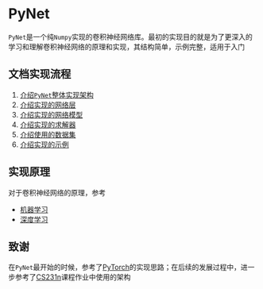 
# PyNet

`PyNet`是一个纯`Numpy`实现的卷积神经网络库。最初的实现目的就是为了更深入的学习和理解卷积神经网络的原理和实现，其结构简单，示例完整，适用于入门

## 文档实现流程

1. [介绍`PyNet`整体实现架构](./overall-structure.md)
2. [介绍实现的网络层](./网络层.md)
3. [介绍实现的网络模型](./网络模型.md)
4. [介绍实现的求解器](./求解器.md)
5. [介绍使用的数据集](./数据集.md)
6. [介绍实现的示例](./示例.md)

## 实现原理

对于卷积神经网络的原理，参考

* [机器学习](https://zj-image-processing.readthedocs.io/zh_CN/latest/algorithm/machine-learning/)
* [深度学习](https://zj-image-processing.readthedocs.io/zh_CN/latest/algorithm/deep-learning/)

## 致谢

在`PyNet`最开始的时候，参考了[PyTorch](https://pytorch.org/)的实现思路；在后续的发展过程中，进一步参考了[CS231n](http://cs231n.github.io/)课程作业中使用的架构
